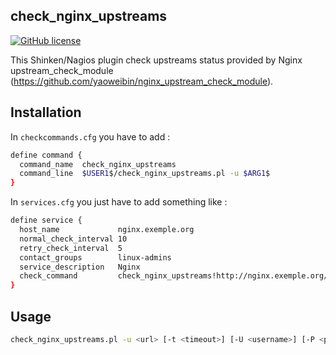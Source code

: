 ## check_nginx_upstreams

[![GitHub license](https://img.shields.io/github/license/jbox-web/check_nginx_upstreams.svg)](https://github.com/jbox-web/check_nginx_upstreams/blob/master/LICENSE)

This Shinken/Nagios plugin check upstreams status provided by Nginx upstream_check_module (https://github.com/yaoweibin/nginx_upstream_check_module).

## Installation

In ```checkcommands.cfg``` you have to add :

```sh
define command {
  command_name  check_nginx_upstreams
  command_line  $USER1$/check_nginx_upstreams.pl -u $ARG1$
}
```

In ```services.cfg``` you just have to add something like :

```sh
define service {
  host_name             nginx.exemple.org
  normal_check_interval 10
  retry_check_interval  5
  contact_groups        linux-admins
  service_description   Nginx
  check_command         check_nginx_upstreams!http://nginx.exemple.org/status?format=csv
}
```

## Usage

```sh
check_nginx_upstreams.pl -u <url> [-t <timeout>] [-U <username>] [-P <password>] [ -c|--critical=<threshold> ] [ -w|--warning=<threshold> ] [ -d|--debug ]
```

